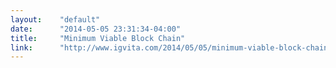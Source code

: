 ```yaml
---
layout:    "default"
date:      "2014-05-05 23:31:34-04:00"
title:     "Minimum Viable Block Chain"
link:      "http://www.igvita.com/2014/05/05/minimum-viable-block-chain/"
---
```

